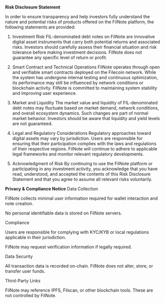 **Risk Disclosure Statement**

In order to ensure transparency and help investors fully understand the nature and potential risks of products offered on the FilNote platform, the following statements are provided:

1. Investment Risk
FIL-denominated debt notes on FilNote are innovative digital asset instruments that carry both potential returns and associated risks.
Investors should carefully assess their financial situation and risk tolerance before making investment decisions.
FilNote does not guarantee any specific level of return or profit.

2. Smart Contract and Technical Operations
FilNote operates through open and verifiable smart contracts deployed on the Filecoin network.
While the system has undergone internal testing and continuous optimization, its performance may still be influenced by network conditions or blockchain activity.
FilNote is committed to maintaining system stability and improving user experience.

3. Market and Liquidity
The market value and liquidity of FIL-denominated debt notes may fluctuate based on market demand, network conditions, and overall ecosystem dynamics.
Such changes are part of normal market behavior.
Investors should be aware that liquidity and yield levels are not guaranteed.

4. Legal and Regulatory Considerations
Regulatory approaches toward digital assets may vary by jurisdiction.
Users are responsible for ensuring that their participation complies with the laws and regulations of their respective regions.
FilNote will continue to adhere to applicable legal frameworks and monitor relevant regulatory developments.

5. Acknowledgment of Risk
By continuing to use the FilNote platform or participating in any investment activity, you acknowledge that you have read, understood, and accepted the contents of this Risk Disclosure Statement and that you agree to assume all relevant risks voluntarily.




**Privacy & Compliance Notice**
Data Collection

 FilNote collects minimal user information required for wallet interaction and note creation.

 No personal identifiable data is stored on FilNote servers.


Compliance

 Users are responsible for complying with KYC/KYB or local regulations applicable in their jurisdiction.

 FilNote may request verification information if legally required.


Data Security

 All transaction data is recorded on-chain. FilNote does not alter, store, or transfer user funds.


Third-Party Links

 FilNote may reference IPFS, Filscan, or other blockchain tools. These are not controlled by FilNote.





